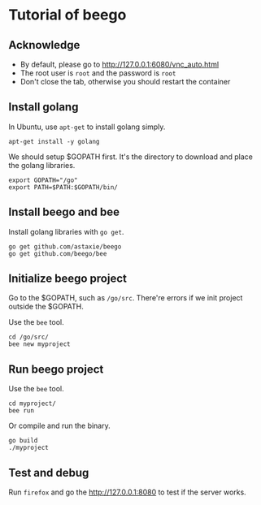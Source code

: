 # Tutorial of beego

## Acknowledge

* By default, please go to http://127.0.0.1:6080/vnc_auto.html
* The root user is `root` and the password is `root`
* Don't close the tab, otherwise you should restart the container

## Install golang

In Ubuntu, use `apt-get` to install golang simply.

```
apt-get install -y golang
```

We should setup \$GOPATH first. It's the directory to download and place the golang libraries.

```
export GOPATH="/go"
export PATH=$PATH:$GOPATH/bin/
```

## Install beego and bee

Install golang libraries with `go get`.

```
go get github.com/astaxie/beego
go get github.com/beego/bee
```

## Initialize beego project

Go to the \$GOPATH, such as `/go/src`. There're errors if we init project outside the \$GOPATH.

Use the `bee` tool.

```
cd /go/src/
bee new myproject
```

## Run beego project

Use the `bee` tool.

```
cd myproject/
bee run
```

Or compile and run the binary.

```
go build
./myproject
```

## Test and debug

Run `firefox` and go the http://127.0.0.1:8080 to test if the server works.